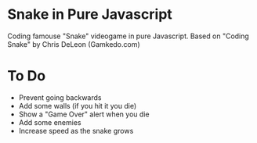# Snake in Pure Javascript
Coding famouse "Snake" videogame in pure Javascript. Based on "Coding Snake" by Chris DeLeon (Gamkedo.com)

# To Do
- Prevent going backwards
- Add some walls (if you hit it you die)
- Show a "Game Over" alert when you die
- Add some enemies
- Increase speed as the snake grows
